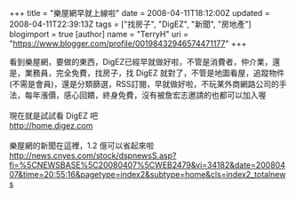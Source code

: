 +++
title = "樂屋網早就上線啦"
date = 2008-04-11T18:12:00Z
updated = 2008-04-11T22:39:13Z
tags = ["找房子", "DigEZ", "新聞", "房地產"]
blogimport = true 
[author]
	name = "TerryH"
	uri = "https://www.blogger.com/profile/00198432946574471177"
+++

看到樂屋網，要做的東西，DigEZ已經早就做好啦，不管是消費者，仲介業，還是，業務員，完全免費，找房子，找 DigEZ 就對了，不管是地圖看屋，追蹤物件(不需是會員)，還是分類篩選，RSS訂閱，早就做好啦，不玩某外商網路公司的手法，每年漲價，感心回饋，終身免費，沒有被詹宏志邀請的也都可以加入喔<br /><br />現在就是試試看 DigEZ 吧 <a href="http://home.digez.com/"><br />http://home.digez.com</a><br /><br />樂屋網的新聞在這裡，1.2 億可以省起來啦 <a href="http://news.cnyes.com/stock/dspnewsS.asp?fi=%5CNEWSBASE%5C20080407%5CWEB2479&vi=34182&date=20080407&time=20:55:16&pagetype=index2&subtype=home&cls=index2_totalnews">http://news.cnyes.com/stock/dspnewsS.asp?fi=%5CNEWSBASE%5C20080407%5CWEB2479&vi=34182&date=20080407&time=20:55:16&pagetype=index2&subtype=home&cls=index2_totalnews</a>
